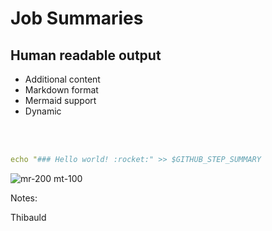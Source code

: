 <!-- .slide: class="with-code" -->
# Job Summaries 

## Human readable output

* Additional content
* Markdown format
* Mermaid support
* Dynamic 

<br>
<br>

```yaml
echo "### Hello world! :rocket:" >> $GITHUB_STEP_SUMMARY
```

![mr-200 mt-100 ](./assets/images/Job-summary.png)

Notes:

Thibauld

 

